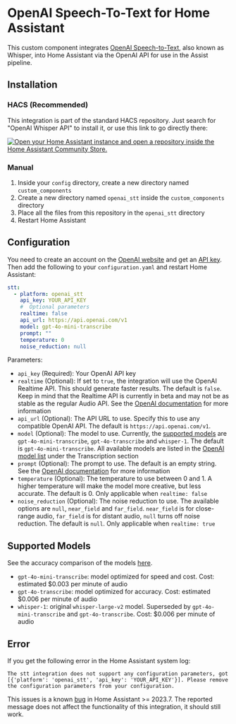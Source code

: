 # OpenAI Speech-To-Text for Home Assistant

This custom component integrates [OpenAI Speech-to-Text](https://platform.openai.com/docs/guides/speech-to-text), also known as Whisper, into Home Assistant via the OpenAI API for use in the Assist pipeline.

## Installation

### HACS (Recommended)


This integration is part of the standard HACS repository. Just search for "OpenAI Whisper API" to install it, or use this link to go directly there:

[![Open your Home Assistant instance and open a repository inside the Home Assistant Community Store.](https://my.home-assistant.io/badges/hacs_repository.svg)](https://my.home-assistant.io/redirect/hacs_repository/?owner=einToast&repository=openai_stt_ha&category=integration)


### Manual

1. Inside your `config` directory, create a new directory named `custom_components`
2. Create a new directory named `openai_stt` inside the `custom_components` directory
3. Place all the files from this repository in the `openai_stt` directory
4. Restart Home Assistant

## Configuration

You need to create an account on the [OpenAI website](https://platform.openai.com/signup) and get an [API key](https://platform.openai.com/api-keys).
Then add the following to your `configuration.yaml` and restart Home Assistant:

```yaml
stt:
  - platform: openai_stt
    api_key: YOUR_API_KEY
    #  Optional parameters
    realtime: false
    api_url: https://api.openai.com/v1
    model: gpt-4o-mini-transcribe
    prompt: ""
    temperature: 0
    noise_reduction: null
```

Parameters:

- `api_key` (Required): Your OpenAI API key
- `realtime` (Optional): If set to `true`, the integration will use the OpenAI Realtime API. This should generate faster results. The default is `false`. Keep in mind that the Realtime API is currently in beta and may not be as stable as the regular Audio API. See the [OpenAI documentation](https://platform.openai.com/docs/guides/realtime-transcription) for more information
- `api_url` (Optional): The API URL to use. Specify this to use any compatible OpenAI API. The default is `https://api.openai.com/v1`.
- `model` (Optional): The model to use. Currently, the [supported models](#supported-models) are `gpt-4o-mini-transcribe`, `gpt-4o-transcribe` and `whisper-1`. The default is `gpt-4o-mini-transcribe`. All available models are listed in the [OpenAI model list](https://platform.openai.com/docs/models) under the Transcription section
- `prompt` (Optional): The prompt to use. The default is an empty string. See the [OpenAI documentation](https://platform.openai.com/docs/guides/speech-to-text#prompting) for more information
- `temperature` (Optional): The temperature to use between 0 and 1. A higher temperature will make the model more creative, but less accurate. The default is 0. Only applicable when `realtime: false`
- `noise_reduction` (Optional): The noise reduction to use. The available options are `null`, `near_field` and `far_field`. `near_field` is for close-range audio, `far_field` is for distant audio, `null` turns off noise reduction. The default is `null`. Only applicable when `realtime: true`

## Supported Models
See the accuracy comparison of the models [here](https://openai.com/index/introducing-our-next-generation-audio-models/).

- `gpt-4o-mini-transcribe`: model optimized for speed and cost. Cost: estimated $0.003 per minute of audio
- `gpt-4o-transcribe`: model optimized for accuracy. Cost: estimated $0.006 per minute of audio
- `whisper-1`: original `whisper-large-v2` model. Superseded by `gpt-4o-mini-transcribe` and `gpt-4o-transcribe`. Cost: $0.006 per minute of audio

## Error

If you get the following error in the Home Assistant system log:

```
The stt integration does not support any configuration parameters, got [{'platform': 'openai_stt', 'api_key': 'YOUR_API_KEY'}]. Please remove the configuration parameters from your configuration.
```

This issues is a known [bug](https://github.com/home-assistant/core/issues/97161) in Home Assistant >= 2023.7. The reported message does not affect the functionality of this integration, it should still work.